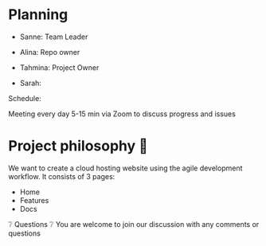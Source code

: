 # Planning

- Sanne: Team Leader

- Alina: Repo owner

- Tahmina: Project Owner

- Sarah:

Schedule:

Meeting every day 5-15 min via Zoom to discuss progress and issues

# Project philosophy 🧐

We want to create a cloud hosting website using the agile development workflow. 
It consists of 3 pages:
- Home
- Features
- Docs

❔ Questions ❔ You are welcome to join our discussion with any comments or questions
